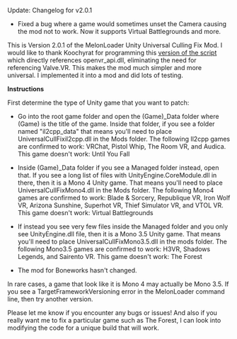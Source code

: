 Update: Changelog for v2.0.1
- Fixed a bug where a game would sometimes unset the Camera causing the mod not to work. Now it supports Virtual Battlegrounds and more.

This is Version 2.0.1 of the MelonLoader Unity Universal Culling Fix Mod. I would like to thank Koochyrat for programming this [version of the script](https://github.com/koochyrat/SteamVRFrustumAdjust/blob/master/SteamVRFrustumAdjustMod.cs) which directly references openvr_api.dll, eliminating
the need for referencing Valve.VR. This makes the mod much simpler and more universal. I implemented it into a mod and did lots of testing.

**Instructions**

First determine the type of Unity game that you want to patch:

- Go into the root game folder and open the (Game)_Data folder where (Game) is the title of the game. Inside that folder, if you see a folder named "il2cpp_data"
that means you'll need to place UniversalCullFixil2cpp.dll in the Mods folder. The following Il2cpp games are confirmed to work: VRChat, Pistol Whip, The Room VR, and Audica.
This game doesn't work: Until You Fall

- Inside (Game)_Data folder if you see a Managed folder instead, open that. If you see a long list of files with UnityEngine.CoreModule.dll in there, then it is a Mono 4 Unity game.
That means you'll need to place UniversalCullFixMono4.dll in the Mods folder. The following Mono4 games are confirmed to work: Blade & Sorcery, Republique VR, Iron Wolf VR, Arizona Sunshine, Superhot VR, Thief Simulator VR, and VTOL VR.
This game doesn't work: Virtual Battlegrounds

- If instead you see very few files inside the Managed folder and you only see UnityEngine.dll file, then it is a Mono 3.5 Unity game. That means you'll need to place
UniversalCullFixMono3.5.dll in the mods folder. The following Mono3.5 games are confirmed to work: H3VR, Shadows Legends, and Sairento VR. This game doesn't work: The Forest

- The mod for Boneworks hasn't changed.

In rare cases, a game that look like it is Mono 4 may actually be Mono 3.5. If you see a TargetFrameworkVersioning error in the MelonLoader command line, then try another version. 

Please let me know if you encounter any bugs or issues! And also if you really want me to fix a particular game such as The Forest, I can look into modifying the code for a unique build that will work.
